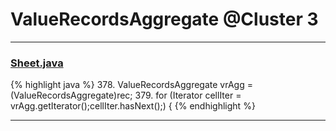 # ValueRecordsAggregate @Cluster 3

***

### [Sheet.java](https://searchcode.com/codesearch/view/15642365/)
{% highlight java %}
378. ValueRecordsAggregate vrAgg = (ValueRecordsAggregate)rec;
379. for (Iterator cellIter = vrAgg.getIterator();cellIter.hasNext();) {
{% endhighlight %}

***

